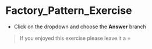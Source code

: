 # Factory_Pattern_Exercise

- Click on the dropdown and choose the **Answer** branch
> If you enjoyed this exercise please leave it a ⭐
